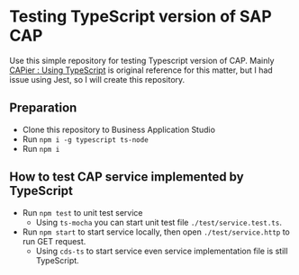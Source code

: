 # Testing TypeScript version of SAP CAP

Use this simple repository for testing Typescript version of CAP. Mainly [CAPier : Using TypeScript](https://cap.cloud.sap/docs/node.js/typescript) is original reference for this matter, but I had issue using Jest, so I will create this repository.

## Preparation
- Clone this repository to Business Application Studio
- Run `npm i -g typescript ts-node`
- Run `npm i`

## How to test CAP service implemented by TypeScript
- Run `npm test` to unit test service
  - Using `ts-mocha` you can start unit test file `./test/service.test.ts`.
- Run `npm start` to start service locally, then open `./test/service.http` to run GET request.
  - Using `cds-ts` to start service even service implementation file is still TypeScript.



